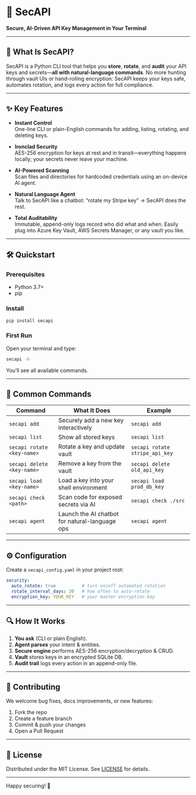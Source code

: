 # 🚀 SecAPI  
**Secure, AI-Driven API Key Management in Your Terminal**

---

## 📝 What Is SecAPI?  
SecAPI is a Python CLI tool that helps you **store**, **rotate**, and **audit** your API keys and secrets—**all with natural-language commands**. No more hunting through vault UIs or hand-rolling encryption: SecAPI keeps your keys safe, automates rotation, and logs every action for full compliance.

---

## ✨ Key Features

- **Instant Control**  
  One-line CLI or plain-English commands for adding, listing, rotating, and deleting keys.

- **Ironclad Security**  
  AES-256 encryption for keys at rest and in transit—everything happens locally; your secrets never leave your machine.

- **AI-Powered Scanning**  
  Scan files and directories for hardcoded credentials using an on-device AI agent.

- **Natural Language Agent**  
  Talk to SecAPI like a chatbot: “rotate my Stripe key” → SecAPI does the rest.

- **Total Auditability**  
  Immutable, append-only logs record who did what and when. Easily plug into Azure Key Vault, AWS Secrets Manager, or any vault you like.

---

## 🛠️ Quickstart

### Prerequisites  
- Python 3.7+  
- pip  

### Install  
```bash
pip install secapi
```

### First Run  
Open your terminal and type:
```bash
secapi -h
```
You’ll see all available commands.

---

## 🚦 Common Commands

| Command                       | What It Does                                    | Example                                  |
|-------------------------------|-------------------------------------------------|------------------------------------------|
| `secapi add`                  | Securely add a new key interactively            | `secapi add`                             |
| `secapi list`                 | Show all stored keys                            | `secapi list`                            |
| `secapi rotate <key-name>`    | Rotate a key and update vault                   | `secapi rotate stripe_api_key`           |
| `secapi delete <key-name>`    | Remove a key from the vault                     | `secapi delete old_api_key`              |
| `secapi load <key-name>`      | Load a key into your shell environment          | `secapi load prod_db_key`                |
| `secapi check <path>`         | Scan code for exposed secrets via AI            | `secapi check ./src`                     |
| `secapi agent`                | Launch the AI chatbot for natural-language ops   | `secapi agent`                           |

---

## ⚙️ Configuration

Create a `secapi_config.yaml` in your project root:

```yaml
security:
  auto_rotate: true          # turn on/off automated rotation
  rotate_interval_days: 30   # how often to auto-rotate
  encryption_key: YOUR_KEY   # your master encryption key
```

---

## 🔍 How It Works

1. **You ask** (CLI or plain English).  
2. **Agent parses** your intent & entities.  
3. **Secure engine** performs AES-256 encryption/decryption & CRUD.  
4. **Vault** stores keys in an encrypted SQLite DB.  
5. **Audit trail** logs every action in an append-only file.

---

## 🤝 Contributing

We welcome bug fixes, docs improvements, or new features:

1. Fork the repo  
2. Create a feature branch  
3. Commit & push your changes  
4. Open a Pull Request  

---

## 📄 License

Distributed under the MIT License. See [LICENSE](LICENSE) for details.

---

Happy securing! 🔐
